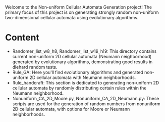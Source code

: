 Welcome to the Non-uniform Cellular Automata Generation project! The primary focus of this project is on generating strongly random non-uniform two-dimensional cellular automata using evolutionary algorithms.

# Content

- Randomer_list_w8_h8, Randomer_list_w19_h19: This directory contains current non-uniform 2D cellular automata (Neumann neighborhood) generated by evolutionary algorithms, demonstrating good results in diehard random tests.
- Rule_GA: Here you'll find evolutionary algorithms and generated non-uniform 2D cellular automata with Neumann neighborhoods.
- Rule_handcraft: This section is dedicated to generating non-uniform 2D cellular automata by randomly distributing certain rules within the Neumann neighborhood.
- Nonuniform_CA_2D_Moore.py, Nonuniform_CA_2D_Neumann.py: These scripts are used for the generation of random numbers from nonuniform 2D cellular automata, with options for Moore or Neumann neighborhoods.
